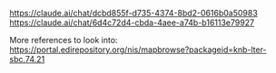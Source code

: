 https://claude.ai/chat/dcbd855f-d735-4374-8bd2-0616b0a50983
https://claude.ai/chat/6d4c72d4-cbda-4aee-a74b-b16113e79927

More references to look into:
https://portal.edirepository.org/nis/mapbrowse?packageid=knb-lter-sbc.74.21